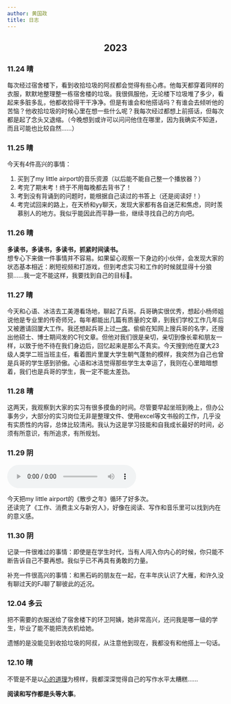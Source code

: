 ```yaml
---
author: 黄国政
title: 日志
---
```


<style>
h1, h2 {
  text-align:center;
}
</style>

## 2023

### 11.24 晴

每次经过宿舍楼下，看到收拾垃圾的阿叔都会觉得有些心疼。他每天都穿着同样的衣服，默默地整理整一栋宿舍楼的垃圾。我很佩服他，无论楼下垃圾堆了多少，看起来多脏多乱，他都收拾得干干净净。但是有谁会和他搭话吗？有谁会去倾听他的苦恼？他收拾垃圾的时候心里在想一些什么呢？我每次经过都想上前搭话，但每次都是起了念头又退缩。（今晚想到或许可以问问他住在哪里，因为我确实不知道，而且可能也比较自然……）

### 11.25 晴

今天有4件高兴的事情：
1. 买到了my little airport的音乐资源（以后能不能自己整一个播放器？）
2. 考完了期末考！终于不用每晚都去背书了！
3. 考到没有背诵到的问题时，能根据自己读过的书答上（还是阅读好！）
4. 考完试回来的路上，在天桥和yy聊天，发现大家都有各自迷茫和焦虑，同时羡慕别人的地方。我似乎能因此而平静一些，继续寻找自己的方向吧。

### 11.26 晴

**多读书，多读书，多读书，抓紧时间读书。**  
想专心下来做一件事情并不容易。如果留心观察一下身边的小伙伴，会发现大家的状态基本相近：刷短视频和打游戏，但到考虑实习和工作的时候就显得十分狼狈……我一定不能这样，我要找到自己的目标👊。

### 11.27 晴

今天和心语、冰洁去工美港看场地，聊起了兵哥。兵哥确实很优秀，想起小杨师姐说他是专业里的传奇师兄，每年都能出几篇有质量的文章，到我们学校工作几年后又被邀请回厦大工作。我还想起兵哥上过[一席](https://yixi.tv/h5/speech/1110/)。偷偷在知网上搜兵哥的名字，还搜出他硕士、博士期间发的C刊文章。但他对我们很是亲切，亲切到像长辈和朋友一样，以致于他不待在我们身边后，回忆起来是那么不真实。今天搜到他在厦大23级人类学二班当班主任，看着图片里厦大学生朝气蓬勃的模样，我突然为自己也曾是兵哥的学生感到骄傲。心语和冰洁觉得那些学生太幸运了，我则在心里暗暗想着，我们也是兵哥的学生，我一定不能太差劲。  

### 11.28 晴

这两天，我观察到大家的实习有很多摸鱼的时间。尽管要早起坐班到晚上，但办公事务少，大部分的实习岗位无非是整理文件、使用excel等文书般的工作，几乎没有实质性的内容，总体比较清闲。我认为这是学习技能和自我成长最好的时间，必须有所意识，有所追求，有所规划。

### 11.29 阴

<audio controls>
    <source src="https://guozheng.rbind.io/audio/散步之年.mp3" type="audio/mpeg">
</audio>    

今天把my little airport的《散步之年》循环了好多次。  
还读完了《工作、消费主义与新穷人》，好像在阅读、写作和音乐里可以找到内在的意义感。

### 11.30 阴

记录一件很难过的事情：即使是在学生时代，当有人闯入你内心的时候，你只能不断告诉自己不要再想。我似乎已不再具有勇敢的力量。

补充一件很高兴的事情：和黑石屿的朋友在一起，在丰年庆认识了大雁，和许久没有聊过天的FJ聊了聊彼此的近况。

### 12.04 多云

把不需要的衣服送给了宿舍楼下的环卫阿姨，她非常高兴，还问我是哪一级的学生，毕业了能不能把洗衣机给她。

遗憾的是没能见到收拾垃圾的阿叔，从注意他到现在，我都没有和他搭上一句话。

### 12.10 晴

不管是不是以[心的道理](https://stephenleng.com/)为榜样，我都深深觉得自己的写作水平太糟糕……

**阅读和写作都是头等大事**。
